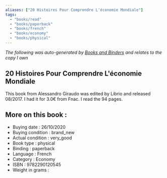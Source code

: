 ```yaml
---
aliases: ["20 Histoires Pour Comprendre L'économie Mondiale"] 
tags: 
  - "books/read" 
  - "books/paperback" 
  - "books/french"
  - "books/economy"
  - "books/physical"
---
```


_The following was auto-generated by [Books and Binders](Books%20and%20Binders.md) and relates to the copy I own_
## 20 Histoires Pour Comprendre L'économie Mondiale
This book from Alessandro Giraudo was edited by Librio and released 08/2017. I had it for 3.0€ from Fnac. I read the 94 pages.

## More on this book :
- Buying date : 26/10/2020
- Buying condition : brand_new
- Actual condition : very_good
- Book type : physical
- Binding : paperback
- Language : French
- Category : Economy
- ISBN : 9782290120545
- Weight in grams : 
